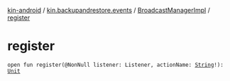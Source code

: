 [kin-android](../../index.md) / [kin.backupandrestore.events](../index.md) / [BroadcastManagerImpl](index.md) / [register](./register.md)

# register

`open fun register(@NonNull listener: Listener, actionName: `[`String`](https://kotlinlang.org/api/latest/jvm/stdlib/kotlin/-string/index.html)`!): `[`Unit`](https://kotlinlang.org/api/latest/jvm/stdlib/kotlin/-unit/index.html)